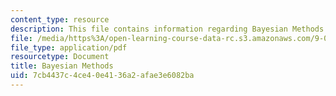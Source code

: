 ```yaml
---
content_type: resource
description: This file contains information regarding Bayesian Methods.
file: /media/https%3A/open-learning-course-data-rc.s3.amazonaws.com/9-07-statistics-for-brain-and-cognitive-science-fall-2016/7cb4437c4ce40e4136a2afae3e6082ba_MIT9_07F16_lec10.1.pdf
file_type: application/pdf
resourcetype: Document
title: Bayesian Methods
uid: 7cb4437c-4ce4-0e41-36a2-afae3e6082ba
---
```

